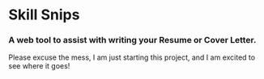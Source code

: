 # Skill Snips 

### A web tool to assist with writing your Resume or Cover  Letter.

Please excuse the mess, I am just starting this project, and I am excited to see where it goes!